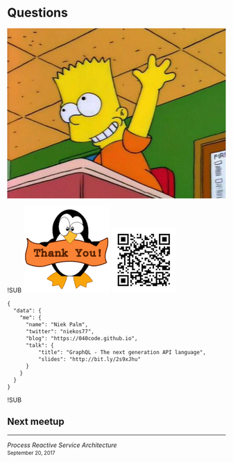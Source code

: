 # Questions
![bart](images/bart-question.jpg)

!SUB
![thanks](images/tux.png)
![qrcode](images/qrcode.png)

```
{
  "data": {
    "me": {
      "name": "Niek Palm",
      "twitter": "niekos77",
      "blog": "https://040code.github.io",
      "talk": {
          "title": "GraphQL - The next generation API language",
          "slides": "http://bit.ly/2s9xJhu"
      }
    }
  }
}
```


!SUB
## Next meetup
---

*Process Reactive Service Architecture*
<br>
<small>September 20, 2017</small>
